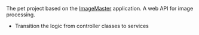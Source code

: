 The pet project based on the [ImageMaster](https://github.com/Rhoxolan/ImageMaster) application. A web API for image processing.
* Transition the logic from controller classes to services
